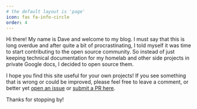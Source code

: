 ```yaml
---
# the default layout is 'page'
icon: fas fa-info-circle
order: 4
---
```


Hi there! My name is Dave and welcome to my blog. I must say that this is long overdue and after quite a bit of procrastinating, I told myself it was time to start contributing to the open source community. So instead of just keeping technical documentation for my homelab and other side projects in private Google docs, I decided to open source them.

I hope you find this site useful for your own projects! If you see something that is wrong or could be improved, please feel free to leave a comment, or better yet [open an issue](https://github.com/djkenne/djkenne.github.io/issues/new) or [submit a PR here](https://github.com/djkenne/djkenne.github.io/pulls).

Thanks for stopping by!
